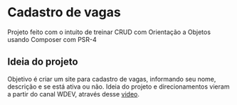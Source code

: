 # Cadastro de vagas 
Projeto feito com o intuito de treinar CRUD com Orientação a Objetos usando Composer com PSR-4 

## Ideia do projeto 
Objetivo é criar um site para cadastro de vagas, informando seu nome, descrição e se está ativa ou não. 
Ideia do projeto e direcionamentos vieram a partir do canal WDEV, através desse [video](https://www.youtube.com/watch?v=uG64BgrlX7o&list=PL9WBJymU-wZ2anMAjDgTEUfIJR_F6Az7_&index=17&t=1709s).